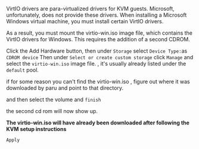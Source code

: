 VirtIO drivers are para-virtualized drivers for KVM guests. Microsoft, unfortunately, does not provide these drivers. When installing a Microsoft Windows virtual machine, you must install certain VirtIO drivers.

As a result, you must mount the virtio-win.iso image file, which contains the VirtIO drivers for Windows. This requires the addition of a second CDROM.

Click the Add Hardware button, then under `Storage` select `Device Type:`as  `CDROM device` Then under `Select or create custom storage` click `Manage` and select the `virtio-win.iso` image file. , it's usually already listed under the `default` pool. 

if for some reason you can't find the virtio-win.iso , figure out where it was downloaded by paru and point to that directory. 

and then select the volume and `finish`

the second cd rom will now show up. 

**The virtio-win.iso will have already been downloaded after following the KVM setup instructions**

`Apply`